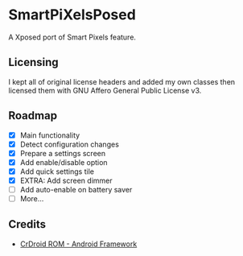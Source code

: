 # SmartPiXelsPosed

A Xposed port of Smart Pixels feature.

## Licensing

I kept all of original license headers and added my own classes then licensed them with GNU Affero General Public License v3.

## Roadmap

- [x] Main functionality
- [x] Detect configuration changes
- [x] Prepare a settings screen
- [x] Add enable/disable option
- [x] Add quick settings tile
- [x] EXTRA: Add screen dimmer
- [ ] Add auto-enable on battery saver
- [ ] More...

## Credits

- [CrDroid ROM - Android Framework](https://github.com/crdroidandroid/android_frameworks_base)
